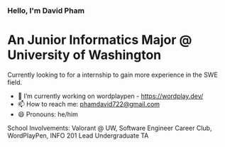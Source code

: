 ### Hello, I'm David Pham
# An Junior Informatics Major @ University of Washington
Currently looking to for a internship to gain more experience in the SWE field.

- 🔭 I’m currently working on wordplaypen - https://wordplay.dev/
- 📫 How to reach me: phamdavid722@gmail.com
- 😄 Pronouns: he/him


School Involvements: Valorant @ UW, Software Engineer Career Club, WordPlayPen, INFO 201 Lead Undergraduate TA
